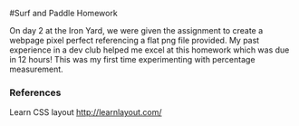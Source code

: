 #Surf and Paddle Homework

On day 2 at the Iron Yard, we were given the assignment to create a webpage pixel perfect referencing a flat png file provided. My past experience in a dev club helped me excel at this homework which was due in 12 hours! 
This was my first time experimenting with percentage measurement. 

### References

Learn CSS layout
http://learnlayout.com/
